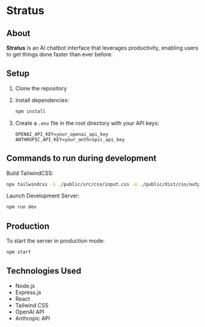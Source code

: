 # Stratus

## About

**Stratus** is an AI chatbot interface that leverages productivity, enabling users to get things done faster than ever before.

## Setup

1. Clone the repository
2. Install dependencies:

   ```bash
   npm install
   ```

3. Create a `.env` file in the root directory with your API keys:

   ```env
   OPENAI_API_KEY=your_openai_api_key
   ANTHROPIC_API_KEY=your_anthropic_api_key
   ```

## Commands to run during development

Build TailwindCSS:

```bash
npx tailwindcss -i ./public/src/css/input.css -o ./public/dist/css/output.css --watch
```

Launch Development Server:

```bash
npm run dev
```

## Production

To start the server in production mode:

```bash
npm start
```

## Technologies Used

- Node.js
- Express.js
- React
- Tailwind CSS
- OpenAI API
- Anthropic API
